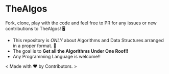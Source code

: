 # TheAlgos

Fork, clone, play with the code and feel free to PR for any issues or new contributions to TheAlgos! 🖥️ 

 - This repository is *ONLY* about Algorithms and Data Structures arranged in a proper format. 💯
 - The goal is to **Get all the Algorithms Under One Roof!!**
 - Any Programming Language is welcome!! 
 
< Made with :heart: by Contributors. >

